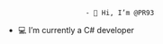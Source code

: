                         - 👋 Hi, I’m @PR93
- :computer: I’m currently a C# developer                        
  
  
    
    
       
     
            
    
      
         
          
   
     
  
